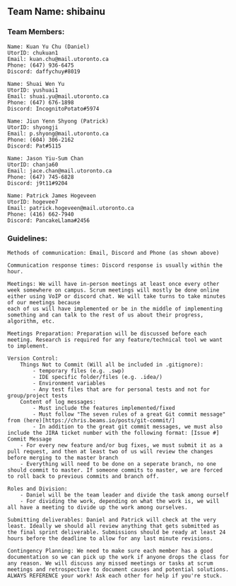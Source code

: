 ## Team Name: shibainu
### Team Members:
	Name: Kuan Yu Chu (Daniel)
	UtorID: chukuan1
	Email: kuan.chu@mail.utoronto.ca
	Phone: (647) 936-6475
	Discord: daffychuy#8019
 	
	Name: Shuai Wen Yu
	UtorID: yushuai1
	Email: shuai.yu@mail.utoronto.ca
	Phone: (647) 676-1898
	Discord: IncognitoPotato#5974   
	
	Name: Jiun Yenn Shyong (Patrick)
	UtorID: shyongji
	Email: p.shyong@mail.utoronto.ca
	Phone: (604) 306-2162
	Discord: Pat#5115
    
    Name: Jason Yiu-Sum Chan
    UtorID: chanja60
    Email: jace.chan@mail.utoronto.ca
    Phone: (647) 745-6828
    Discord: j9t11#9204
    
    Name: Patrick James Hogeveen
    UtorID: hogevee7
    Email: patrick.hogeveen@mail.utoronto.ca
    Phone: (416) 662-7940
    Discord: PancakeLlama#2456

### Guidelines: 

	Methods of communication: Email, Discord and Phone (as shown above)
	
	Communication response times: Discord response is usually within the hour. 
	
	Meetings: We will have in-person meetings at least once every other week somewhere on campus. Scrum meetings will mostly be done online either using VoIP or discord chat. We will take turns to take minutes of our meetings because
	each of us will have implemented or be in the middle of implementing something and can talk to the rest of us about their progress, algorithm, etc.
	
	Meetings Preparation: Preparation will be discussed before each meeting. Research is required for any feature/technical tool we want to implement.
	
	Version Control:
		Things Not to Commit (Will all be included in .gitignore): 
			- temporary files (e.g. .swp)
			- IDE specific folder/files (e.g. .idea/)
			- Environment variables
			- Any test files that are for personal tests and not for group/project tests
		Content of log messages: 
			- Must include the features implemented/fixed
			- Must follow "The seven rules of a great Git commit message" from (here)[https://chris.beams.io/posts/git-commit/]
			- In addition to the great git commit messages, we must also include the JIRA ticket number with the following format: [Issue #] Commit Message
		- For every new feature and/or bug fixes, we must submit it as a pull request, and then at least two of us will review the changes before merging to the master branch
		- Everything will need to be done on a seperate branch, no one should commit to master. If someone commits to master, we are forced to roll back to previous commits and branch off.

	Roles and Division:
		- Daniel will be the team leader and divide the task among ourself
		- For dividing the work, depending on what the work is, we will all have a meeting to divide up the work among ourselves.
	
	Submitting deliverables: Daniel and Patrick will check at the very least. Ideally we should all review anything that gets submitted as the final sprint deliverable. Submissions should be ready at least 24 hours before the deadline to allow for any last minute revisions.
	
	Contingency Planning: We need to make sure each member has a good documentation so we can pick up the work if anyone drops the class for any reason. We will discuss any missed meetings or tasks at scrum meetings and retrospective to document causes and potential solutions. ALWAYS REFERENCE your work! Ask each other for help if you're stuck. 
		
